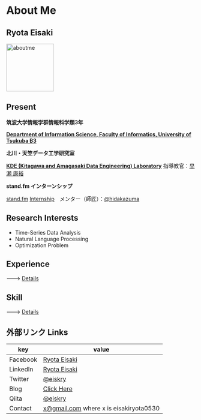 # About Me

## Ryota Eisaki

<img width="127" alt="aboutme" src="https://user-images.githubusercontent.com/39875637/97383894-f75ae600-1911-11eb-852e-b3016eb7349a.jpeg">


## Present

**筑波大学情報学群情報科学類3年**  

[**Department of Information Science, Faculty of Informatics, University of Tsukuba B3**
](https://www.coins.tsukuba.ac.jp)

**北川・天笠データ工学研究室**

[**KDE (Kitagawa and Amagasaki Data Engineering) Laboratory**](http://kde.cs.tsukuba.ac.jp/)  指導教官：[早瀬 康裕](http://www.kde.cs.tsukuba.ac.jp/~hayase/index.html)

**stand.fm インターンシップ**

[stand.fm](https://corp.stand.fm) [ Internship](https://herp.careers/v1/standfm/BraKuoBEMzlw)　メンター（師匠）：[@hidakazuma](https://twitter.com/hidakazuma)

## Research Interests

- Time-Series Data Analysis
- Natural Language Processing 
- Optimization Problem



## Experience
---> [Details](https://github.com/RyotaEisaki/about_me/blob/master/Career.md)




## Skill

---> [Details](https://github.com/RyotaEisaki/about_me/blob/master/Skills.md)


## 外部リンク Links
|key|value|
|---|---|
|Facebook|[Ryota Eisaki](https://www.facebook.com/ryotaeisaki)|
|LinkedIn|[Ryota Eisaki](https://www.linkedin.com/in/eisakiryota)|
|Twitter|[@eiskry](https://twitter.com/eiskry)|
|Blog|[Click Here](https://rethink-multimedia.com)|
|Qiita|[@eiskry](https://qiita.com/eiskry)|
|Contact| x@gmail.com where x is eisakiryota0530|

